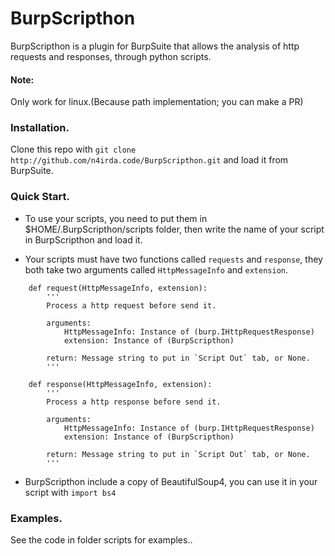 # BurpScripthon

 BurpScripthon is a plugin for BurpSuite that allows the analysis of http requests
and responses,  through python scripts.
#### Note:  
Only work for linux.(Because path implementation; you can make a PR)


### Installation.
Clone this repo with `git clone http://github.com/n4irda.code/BurpScripthon.git`
and load it from BurpSuite.


### Quick Start.
- To use your scripts, you need to put them in $HOME/.BurpScripthon/scripts folder,
then write the name of your script in BurpScripthon and load it.

- Your scripts must have two functions called `requests` and `response`, 
they both take two arguments called `HttpMessageInfo` and `extension`.
```
    def request(HttpMessageInfo, extension):
        '''
        Process a http request before send it.
        
        arguments:
            HttpMessageInfo: Instance of (burp.IHttpRequestResponse)
            extension: Instance of (BurpScripthon)
            
        return: Message string to put in `Script Out` tab, or None.
        '''
        
    def response(HttpMessageInfo, extension):
        '''
        Process a http response before send it.
        
        arguments:
            HttpMessageInfo: Instance of (burp.IHttpRequestResponse)
            extension: Instance of (BurpScripthon)
            
        return: Message string to put in `Script Out` tab, or None.
        '''
```

- BurpScripthon include a copy of BeautifulSoup4, you can use it in your script with
`import bs4`


### Examples.

See the code in folder scripts for examples..
